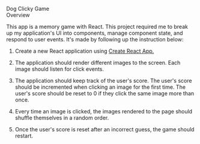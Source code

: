 Dog Clicky Game
<br/>
Overview

This app is a memory game with React. This project required me to break up my application's UI into components, manage component state, and respond to user events. It's made by following up the instruction below:

1. Create a new React application using <a href="https://github.com/facebook/create-react-app">Create React App.</a>

2. The application should render different images to the screen. Each image should listen for click events.

3. The application should keep track of the user's score. The user's score should be incremented when clicking an image for the first time. The user's score should be reset to 0 if they click the same image more than once.

4. Every time an image is clicked, the images rendered to the page should shuffle themselves in a random order.

5. Once the user's score is reset after an incorrect guess, the game should restart.
